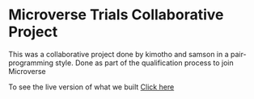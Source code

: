 # Microverse Trials Collaborative Project

This was a collaborative project done by kimotho and samson in a pair-programming style. Done as part of the qualification process to join Microverse

To see the live version of what we built [Click here](https://kimothokamau.github.io/microversetrials-tributepage/)
